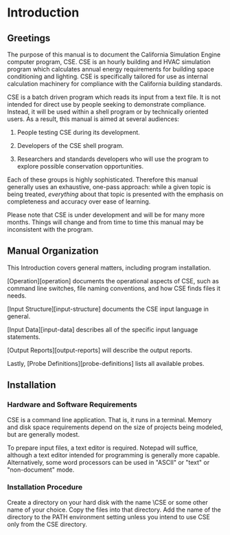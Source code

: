 # Introduction

## Greetings

The purpose of this manual is to document the California Simulation Engine computer program, CSE. CSE is an hourly building and HVAC simulation program which calculates annual energy requirements for building space conditioning and lighting. CSE is specifically tailored for use as internal calculation machinery for compliance with the California building standards.

CSE is a batch driven program which reads its input from a text file. It is not intended for direct use by people seeking to demonstrate compliance. Instead, it will be used within a shell program or by technically oriented users. As a result, this manual is aimed at several audiences:

1.  People testing CSE during its development.

2.  Developers of the CSE shell program.

3.  Researchers and standards developers who will use the program to explore possible conservation opportunities.

Each of these groups is highly sophisticated. Therefore this manual generally uses an exhaustive, one-pass approach: while a given topic is being treated, *everything* about that topic is presented with the emphasis on completeness and accuracy over ease of learning.

Please note that CSE is under development and will be for many more months. Things will change and from time to time this manual may be inconsistent with the program.

## Manual Organization

This Introduction covers general matters, including program installation.

<!--

Next, [About CSE][about-cse] will describe the program and the calculation techniques used in it.

-->

[Operation][operation] documents the operational aspects of CSE, such as command line switches, file naming conventions, and how CSE finds files it needs.

[Input Structure][input-structure] documents the CSE input language in general.

[Input Data][input-data] describes all of the specific input language statements.

[Output Reports][output-reports] will describe the output reports.

Lastly, [Probe Definitions][probe-definitions] lists all available probes.


## Installation

### Hardware and Software Requirements

CSE is a command line application. That is, it runs in a terminal.  Memory and disk space requirements depend on the size of projects being modeled, but are generally modest.

To prepare input files, a text editor is required. Notepad will suffice, although a text editor intended for programming is generally more capable. Alternatively, some word processors can be used in "ASCII" or "text" or "non-document" mode.

### Installation Procedure

Create a directory on your hard disk with the name \\CSE or some other name of your choice. Copy the files into that directory. Add the name of the directory to the PATH environment setting unless you intend to use CSE only from the CSE directory.
